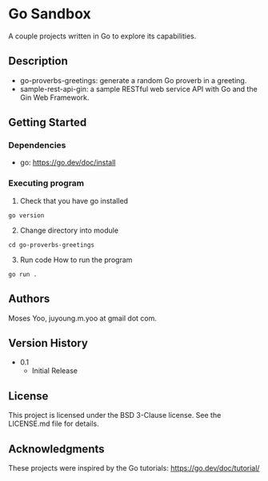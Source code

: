 # Go Sandbox

A couple projects written in Go to explore its capabilities.

## Description

- go-proverbs-greetings: generate a random Go proverb in a greeting.
- sample-rest-api-gin: a sample RESTful web service API with Go and the Gin Web Framework.

## Getting Started

### Dependencies

* go: https://go.dev/doc/install

### Executing program

1. Check that you have go installed
```
go version
```
2. Change directory into module
```
cd go-proverbs-greetings
```
3. Run code How to run the program
```
go run .
```

## Authors

Moses Yoo, juyoung.m.yoo at gmail dot com.

## Version History

* 0.1
    * Initial Release

## License

This project is licensed under the BSD 3-Clause license. See the LICENSE.md file for details.

## Acknowledgments

These projects were inspired by the Go tutorials: https://go.dev/doc/tutorial/
